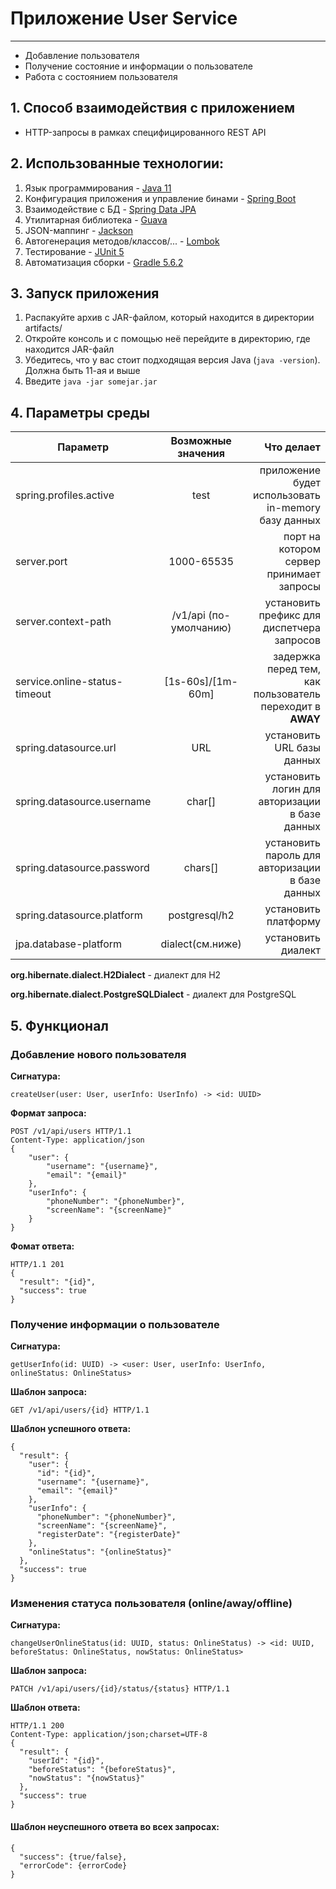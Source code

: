 # Приложение User Service
***
- Добавление пользователя
- Получение состояние и информации о пользователе
- Работа с состоянием пользователя


## 1. Способ взаимодействия с приложением
* HTTP-запросы в рамках специфицированного REST API

## 2. Использованные технологии:
1. Язык программирования - [Java 11](https://openjdk.java.net/projects/jdk/11/)
2. Конфигурация приложения и управление бинами - [Spring Boot](https://spring.io/projects/spring-boot)
3. Взаимодействие с БД - [Spring Data JPA](https://spring.io/projects/spring-data-jpa)
4. Утилитарная библиотека - [Guava](https://github.com/google/guava)
5. JSON-маппинг - [Jackson](https://github.com/FasterXML/jackson)
6. Автогенерация методов/классов/... - [Lombok](https://projectlombok.org/)
7. Тестирование - [JUnit 5](https://junit.org/junit5/)
8. Автоматизация сборки - [Gradle 5.6.2](https://docs.gradle.org/5.6.2/release-notes.html)

## 3. Запуск приложения
1. Распакуйте архив с JAR-файлом, который находится в директории artifacts/
2. Откройте консоль и с помощью неё перейдите в директорию, где находится JAR-файл
3. Убедитесь, что у вас стоит подходящая версия Java (`java -version`). Должна быть 11-ая и выше
4. Введите `java -jar somejar.jar`

## 4. Параметры среды


| Параметр        | Возможные значения           | Что делает  |
| ------------- |:-------------:| ------:|
| spring.profiles.active      			 | test | приложение будет использовать in-memory базу данных |
| server.port      | 1000-65535     |   порт на котором сервер принимает запросы |
| server.context-path        			| /v1/api (по-умолчанию)           | установить префикс для диспетчера запросов  |
| service.online-status-timeout 			| [1s-60s]/[1m-60m]      |    задержка перед тем, как пользователь переходит в **AWAY** |
| spring.datasource.url        			| URL           | установить URL базы данных  |
| spring.datasource.username        |   char[]         | установить логин для авторизации в базе данных  |
| spring.datasource.password        | chars[]           | установить пароль для авторизации в базе данных  |
| spring.datasource.platform        | postgresql/h2           | установить платформу  |
| jpa.database-platform        			| dialect(см.ниже)           | установить диалект  |



**org.hibernate.dialect.H2Dialect** - диалект для H2

**org.hibernate.dialect.PostgreSQLDialect** - диалект для PostgreSQL

## 5. Функционал
### Добавление нового пользователя
**Сигнатура:**


```
createUser(user: User, userInfo: UserInfo) -> <id: UUID>
```

**Формат запроса:**


```
POST /v1/api/users HTTP/1.1
Content-Type: application/json
{
	"user": {
		"username": "{username}",
		"email": "{email}"
	},
	"userInfo": {
		"phoneNumber": "{phoneNumber}",
		"screenName": "{screenName}"
	}
}
```

**Фомат ответа:**


```
HTTP/1.1 201
{
  "result": "{id}",
  "success": true
}
```


### Получение информации о пользователе
**Сигнатура:**


```
getUserInfo(id: UUID) -> <user: User, userInfo: UserInfo, onlineStatus: OnlineStatus>
```

**Шаблон запроса:**


```
GET /v1/api/users/{id} HTTP/1.1
```

**Шаблон успешного ответа:**


```
{
  "result": {
    "user": {
      "id": "{id}",
      "username": "{username}",
      "email": "{email}"
    },
    "userInfo": {
      "phoneNumber": "{phoneNumber}",
      "screenName": "{screenName}",
      "registerDate": "{registerDate}"
    },
    "onlineStatus": "{onlineStatus}"
  },
  "success": true
}
```


### Изменения статуса пользователя (online/away/offline)
**Сигнатура:**


```
changeUserOnlineStatus(id: UUID, status: OnlineStatus) -> <id: UUID, beforeStatus: OnlineStatus, nowStatus: OnlineStatus>
```

**Шаблон запроса:**


```
PATCH /v1/api/users/{id}/status/{status} HTTP/1.1
```

**Шаблон ответа:**


```
HTTP/1.1 200
Content-Type: application/json;charset=UTF-8
{
  "result": {
    "userId": "{id}",
    "beforeStatus": "{beforeStatus}",
    "nowStatus": "{nowStatus}"
  },
  "success": true
}
```


#### Шаблон неуспешного ответа во всех запросах:
```
{
  "success": {true/false},
  "errorCode": {errorCode}
}
```
